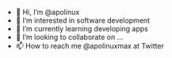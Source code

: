 - 👋 Hi, I’m @apolinux
- 👀 I’m interested in software development
- 🌱 I’m currently learning developing apps
- 💞️ I’m looking to collaborate on ...
- 📫 How to reach me @apolinuxmax at Twitter

